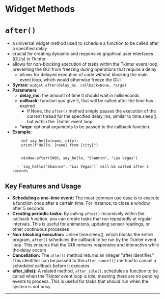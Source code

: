 # Widget Methods



# `after()`
- a universal widget method used to schedule a function to be called after a specified delay
- crucial for creating dynamic and responsive graphical user interfaces (GUIs) in Tkinter
- allows for non-blocking execution of tasks within the Tkinter event loop, preventing the GUI from freezing during operations that require a delay
    - allows for delayed execution of code without blocking the main event loop, which would otherwise freeze the GUI
- **Syntax:** `widget.after(delay_ms, callback=None, *args)`
- **Parameters**
    - **delay_ms:** the amount of time it should wait in milliseconds
    - **callback:** function you give it, that will be called after the time has expired
        - If None, the `after()` method simply pauses the execution of the current thread for the specified delay_ms, similar to time.sleep(), but within the Tkinter event loop.
    - ***args:** optional arguments to be passed to the callback function.
- **Example:**
    ```
        def say_hello(name, city):
        print(f"Hello, {name} from {city}")


        window.after(5000, say_hello, "Shannon", "Las Vegas")   

    ```
        - `say_hello("Shannon", "Las Vegas")` will be called after 5 seconds

## Key Features and Usage
- **Scheduling a one-time event:** The most common use case is to execute a function once after a certain time. For instance, to close a window after 5 seconds
- **Creating periodic tasks:** By calling `after()` recursively within the callback function, you can create tasks that run repeatedly at regular intervals. This is useful for animations, updating sensor readings, or other continuous processes
- **Non-blocking execution:** Unlike time.sleep(), which blocks the entire program, `after()` schedules the callback to be run by the Tkinter event loop. This ensures that the GUI remains responsive and interactive while the delay occurs
- **Cancellation:** The `after()` method returns an integer "after identifier." This identifier can be passed to the `after_cancel()` method to cancel a scheduled callback before it executes
- **after_idle():** A related method, `after_idle()`, schedules a function to be called when the Tkinter event loop is idle, meaning there are no pending events to process. This is useful for tasks that should run when the system is not busy
__________________________________________________________________________________________________________